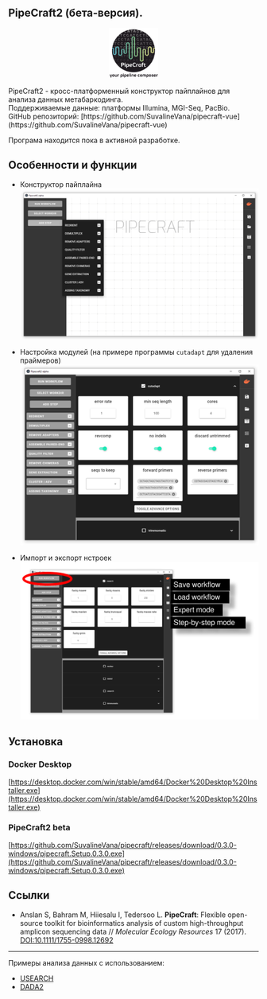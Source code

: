 ## PipeCraft2 (бета-версия).
<p align="center"><img src="Images/PipeCraft2_logo.png" width="100" title="PipeCraft2" /><br/></p>
PipeCraft2 - кросс-платформенный конструктор пайплайнов для анализа данных метабаркодинга. <br/>
Поддерживаемые данные: платформы Illumina, MGI-Seq, PacBio. <br/>
GitHub репозиторий: [https://github.com/SuvalineVana/pipecraft-vue](https://github.com/SuvalineVana/pipecraft-vue) <br/>

Програма находится пока в активной разработке.

## Особенности и функции 

- Конструктор пайплайна<br/>
  <img src="Images/PipeCraft2_modules.png" width="500" title="PipeCraft modules" /><br/>

- Настройка модулей (на примере программы `cutadapt` для удаления праймеров)<br/>
  <img src="Images/PipeCraft2_cutadapt.png" width="500" title="PipeCraft2 - cutadapt module" /><br/>

- Импорт и экспорт нстроек<br/>
  <img src="Images/PipeCraft2_workflow.png " width="650" title="PipeCraft2 - workflows" /><br/>



## Установка

### Docker Desktop
[https://desktop.docker.com/win/stable/amd64/Docker%20Desktop%20Installer.exe](https://desktop.docker.com/win/stable/amd64/Docker%20Desktop%20Installer.exe)

### PipeCraft2 beta
[https://github.com/SuvalineVana/pipecraft/releases/download/0.3.0-windows/pipecraft.Setup.0.3.0.exe](https://github.com/SuvalineVana/pipecraft/releases/download/0.3.0-windows/pipecraft.Setup.0.3.0.exe)


## Ссылки

- Anslan S, Bahram M, Hiiesalu I, Tedersoo L. **PipeCraft**: Flexible open-source toolkit for bioinformatics analysis of custom high-throughput amplicon sequencing data // _Molecular Ecology Resources_ 17 (2017). [DOI:10.1111/1755-0998.12692](https://onlinelibrary.wiley.com/doi/10.1111/1755-0998.12692)


_________________

Примеры анализа данных с использованием:
- [USEARCH](01_USEARCH.md)
- [DADA2](02_DADA2.md)
